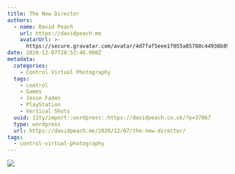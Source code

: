 ```yaml
---
title: The New Director
authors:
  - name: David Peach
    url: https://davidpeach.me
    avatarUrl: >-
      https://secure.gravatar.com/avatar/4d7faf5eee1f055a85788c44936b8995eaab6dfb004e7854ec747ccb272e91ee?s=96&d=mm&r=g
date: 2020-12-07T20:53:46.000Z
metadata:
  categories:
    - Control Virtual Photography
  tags:
    - control
    - Games
    - Jesse Faden
    - PlayStation
    - Vertical Shots
  uuid: 11ty/import::wordpress::https://davidpeach.co.uk/?p=37867
  type: wordpress
  url: https://davidpeach.me/2020/12/07/the-new-director/
tags:
  - control-virtual-photography
---
```

[![](/assets/The-New-Director-1152x2048-5AYhYC8rr52D.jpg)](/assets/The-New-Director-1152x2048-5AYhYC8rr52D.jpg)